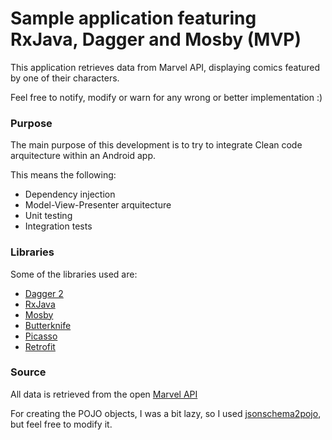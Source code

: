 # Sample application featuring RxJava, Dagger and Mosby (MVP)

This application retrieves data from Marvel API, displaying comics featured by one of their
characters.

Feel free to notify, modify or warn for any wrong or better implementation :)

### Purpose

The main purpose of this development is to try to integrate Clean code arquitecture within an Android app.

This means the following:

* Dependency injection
* Model-View-Presenter arquitecture
* Unit testing
* Integration tests

### Libraries

Some of the libraries used are:

* [Dagger 2](http://google.github.io/dagger/)
* [RxJava](https://github.com/ReactiveX/RxJava)
* [Mosby](https://github.com/sockeqwe/mosby)
* [Butterknife](https://github.com/JakeWharton/butterknife)
* [Picasso](https://github.com/square/picasso)
* [Retrofit](https://github.com/square/retrofit)

### Source

All data is retrieved from the open [Marvel API](http://developer.marvel.com/docs)

For creating the POJO objects, I was a bit lazy, so I used [jsonschema2pojo](http://www.jsonschema2pojo.org/), but feel free to modify it.
